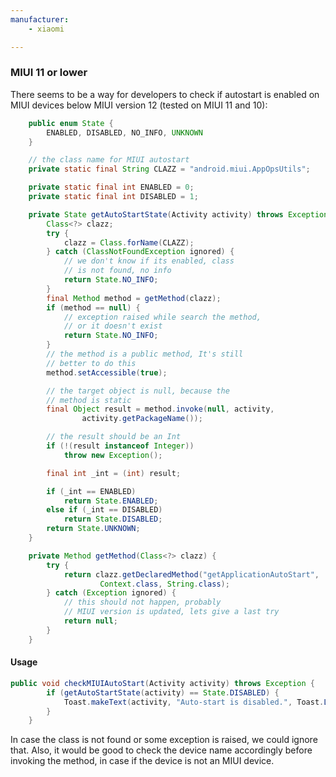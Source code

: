 ```yaml
---
manufacturer: 
    - xiaomi

---
```



### MIUI 11 or lower

There seems to be a way for developers to check if autostart is enabled on MIUI devices below MIUI version 12 (tested on MIUI 11 and 10):

```java
    public enum State {
        ENABLED, DISABLED, NO_INFO, UNKNOWN
    }

    // the class name for MIUI autostart
    private static final String CLAZZ = "android.miui.AppOpsUtils";

    private static final int ENABLED = 0;
    private static final int DISABLED = 1;

    private State getAutoStartState(Activity activity) throws Exception {
        Class<?> clazz;
        try {
            clazz = Class.forName(CLAZZ);
        } catch (ClassNotFoundException ignored) {
            // we don't know if its enabled, class
            // is not found, no info
            return State.NO_INFO;
        }
        final Method method = getMethod(clazz);
        if (method == null) {
            // exception raised while search the method,
            // or it doesn't exist
            return State.NO_INFO;
        }
        // the method is a public method, It's still
        // better to do this
        method.setAccessible(true);

        // the target object is null, because the
        // method is static
        final Object result = method.invoke(null, activity,
                activity.getPackageName());

        // the result should be an Int
        if (!(result instanceof Integer))
            throw new Exception();

        final int _int = (int) result;

        if (_int == ENABLED)
            return State.ENABLED;
        else if (_int == DISABLED)
            return State.DISABLED;
        return State.UNKNOWN;
    }

    private Method getMethod(Class<?> clazz) {
        try {
            return clazz.getDeclaredMethod("getApplicationAutoStart",
                    Context.class, String.class);
        } catch (Exception ignored) {
            // this should not happen, probably
            // MIUI version is updated, lets give a last try
            return null;
        }
    }

```

#### Usage

```java
public void checkMIUIAutoStart(Activity activity) throws Exception {
        if (getAutoStartState(activity) == State.DISABLED) {
            Toast.makeText(activity, "Auto-start is disabled.", Toast.LENGTH_SHORT).show();
        }
    }
```

In case the class is not found or some exception is raised, we could ignore that.
Also, it would be good to check the device name accordingly before invoking the method, in case if the device is not an MIUI device.
